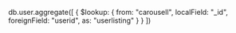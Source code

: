 db.user.aggregate([
   {
      $lookup:
         {
            from: "carousell",
            localField: "_id",
            foreignField: "userid",
            as: "userlisting"
        }
   }
])